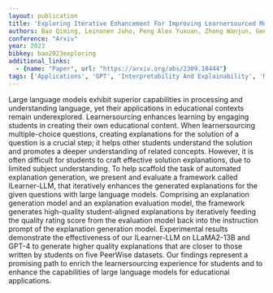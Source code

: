 ```yaml
---
layout: publication
title: 'Exploring Iterative Enhancement For Improving Learnersourced Multiple-choice Question Explanations With Large Language Models'
authors: Bao Qiming, Leinonen Juho, Peng Alex Yuxuan, Zhong Wanjun, Gendron Gaël, Pistotti Timothy, Huang Alice, Denny Paul, Witbrock Michael, Liu Jiamou
conference: "Arxiv"
year: 2023
bibkey: bao2023exploring
additional_links:
  - {name: "Paper", url: "https://arxiv.org/abs/2309.10444"}
tags: ['Applications', 'GPT', 'Interpretability And Explainability', 'Model Architecture', 'Pretraining Methods', 'Prompting', 'Tools']
---
```

Large language models exhibit superior capabilities in processing and understanding language, yet their applications in educational contexts remain underexplored. Learnersourcing enhances learning by engaging students in creating their own educational content. When learnersourcing multiple-choice questions, creating explanations for the solution of a question is a crucial step; it helps other students understand the solution and promotes a deeper understanding of related concepts. However, it is often difficult for students to craft effective solution explanations, due to limited subject understanding. To help scaffold the task of automated explanation generation, we present and evaluate a framework called ILearner-LLM, that iteratively enhances the generated explanations for the given questions with large language models. Comprising an explanation generation model and an explanation evaluation model, the framework generates high-quality student-aligned explanations by iteratively feeding the quality rating score from the evaluation model back into the instruction prompt of the explanation generation model. Experimental results demonstrate the effectiveness of our ILearner-LLM on LLaMA2-13B and GPT-4 to generate higher quality explanations that are closer to those written by students on five PeerWise datasets. Our findings represent a promising path to enrich the learnersourcing experience for students and to enhance the capabilities of large language models for educational applications.
